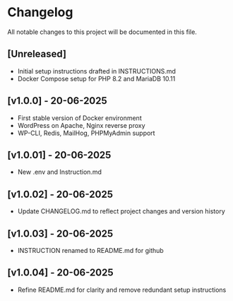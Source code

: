 # Changelog

All notable changes to this project will be documented in this file.

## [Unreleased]
- Initial setup instructions drafted in INSTRUCTIONS.md
- Docker Compose setup for PHP 8.2 and MariaDB 10.11

## [v1.0.0] - 20-06-2025
- First stable version of Docker environment
- WordPress on Apache, Nginx reverse proxy
- WP-CLI, Redis, MailHog, PHPMyAdmin support

## [v1.0.01] - 20-06-2025
- New .env and Instruction.md

## [v1.0.02] - 20-06-2025
- Update CHANGELOG.md to reflect project changes and version history

## [v1.0.03] - 20-06-2025
- INSTRUCTION renamed to README.md for github

## [v1.0.04] - 20-06-2025
- Refine README.md for clarity and remove redundant setup instructions
